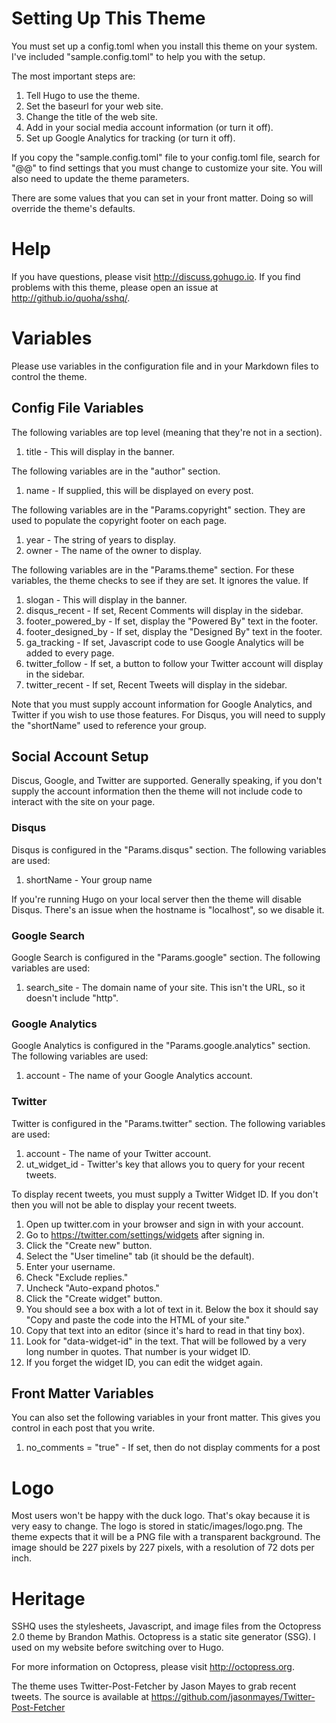# Setting Up This Theme

You must set up a config.toml when you install this theme on your system.
I've included "sample.config.toml" to help you with the setup.

The most important steps are:

1. Tell Hugo to use the theme.
2. Set the baseurl for your web site.
3. Change the title of the web site.
4. Add in your social media account information (or turn it off).
5. Set up Google Analytics for tracking (or turn it off).

If you copy the "sample.config.toml" file to your config.toml file,
search for "@@" to find settings that you must change to customize your
site. You will also need to update the theme parameters.

There are some values that you can set in your front matter. Doing so will
override the theme's defaults.

# Help

If you have questions, please visit http://discuss.gohugo.io. If you find
problems with this theme, please open an issue at http://github.io/quoha/sshq/.

# Variables

Please use variables in the configuration file and in your Markdown files
to control the theme.

## Config File Variables

The following variables are top level (meaning that they're not in a section).

1. title - This will display in the banner.

The following variables are in the "author" section.

1. name - If supplied, this will be displayed on every post.

The following variables are in the "Params.copyright" section. They are used to
populate the copyright footer on each page.

1. year - The string of years to display.
2. owner - The name of the owner to display.

The following variables are in the "Params.theme" section. For these variables,
the theme checks to see if they are set. It ignores the value. If 

1. slogan - This will display in the banner.
1. disqus_recent - If set, Recent Comments will display in the sidebar.
1. footer_powered_by - If set, display the "Powered By" text in the footer.
1. footer_designed_by - If set, display the "Designed By" text in the footer.
1. ga_tracking - If set, Javascript code to use Google Analytics will be added to every page.
1. twitter_follow - If set, a button to follow your Twitter account will display in the sidebar.
1. twitter_recent - If set, Recent Tweets will display in the sidebar.

Note that you must supply account information for Google Analytics, and Twitter if you wish to use those features.
For Disqus, you will need to supply the "shortName" used to reference your group.

## Social Account Setup

Discus, Google, and Twitter are supported. Generally speaking, if you don't supply
the account information then the theme will not include code to interact with the
site on your page.

### Disqus

Disqus is configured in the "Params.disqus" section. The following variables are used:

1. shortName - Your group name

If you're running Hugo on your local server then the theme will disable Disqus. There's
an issue when the hostname is "localhost", so we disable it.

### Google Search

Google Search is configured in the "Params.google" section. The following variables are used:

1. search_site - The domain name of your site. This isn't the URL, so it doesn't include "http".

### Google Analytics

Google Analytics is configured in the "Params.google.analytics" section. The following variables are used:

1. account - The name of your Google Analytics account.

### Twitter

Twitter is configured in the "Params.twitter" section. The following variables are used:

1. account - The name of your Twitter account.
1. ut_widget_id - Twitter's key that allows you to query for your recent tweets.

To display recent tweets, you must supply a Twitter Widget ID. If you don't then you will not
be able to display your recent tweets.

1. Open up twitter.com in your browser and sign in with your account.
1. Go to https://twitter.com/settings/widgets after signing in.
1. Click the "Create new" button.
1. Select the "User timeline" tab (it should be the default).
1. Enter your username.
1. Check "Exclude replies."
1. Uncheck "Auto-expand photos."
1. Click the "Create widget" button.
1. You should see a box with a lot of text in it. Below the box it should say "Copy and paste the code into the HTML of your site."
1. Copy that text into an editor (since it's hard to read in that tiny box).
1. Look for "data-widget-id" in the text. That will be followed by a very long number in quotes. That number is your widget ID.
1. If you forget the widget ID, you can edit the widget again.

## Front Matter Variables

You can also set the following variables in your front matter. This gives you control
in each post that you write.

1. no_comments = "true" - If set, then do not display comments for a post

# Logo

Most users won't be happy with the duck logo. That's okay because it is very easy to
change. The logo is stored in static/images/logo.png. The theme expects that it
will be a PNG file with a transparent background. The image should be 227 pixels
by 227 pixels, with a resolution of 72 dots per inch.

# Heritage

SSHQ uses the stylesheets, Javascript, and image files from the Octopress 2.0 theme by Brandon Mathis.
Octopress is a static site generator (SSG). I used on my website before switching over to Hugo.

For more information on Octopress, please visit http://octopress.org.

The theme uses Twitter-Post-Fetcher by Jason Mayes to grab recent tweets. The source is available at https://github.com/jasonmayes/Twitter-Post-Fetcher
